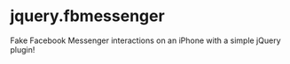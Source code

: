 # jquery.fbmessenger
Fake Facebook Messenger interactions on an iPhone with a simple jQuery plugin!
